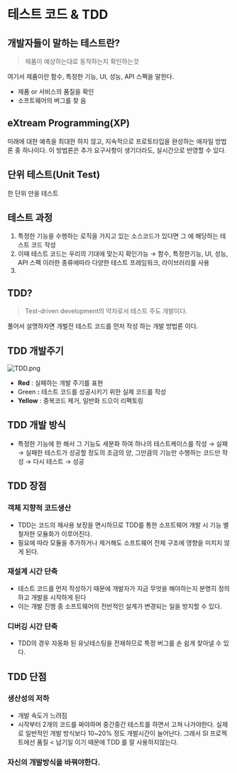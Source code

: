 # 테스트 코드 & TDD

## 개발자들이 말하는 테스트란?

> 제품이 예상하는대로 동작하는지 확인하는것

여기서 제품이란 함수, 특정한 기능, UI, 성능, API 스펙을 말한다.

- 제품 or 서비스의 품질을 확인
- 소프트웨어의 버그를 찾 음

## eXtream Programming(XP)

미래에 대한 예측을 최대한 하지 않고, 지속적으로 프로토타입을 완성하는 애자일 방법론 중 하나이다. 이 방법론은 추가 요구사항이 생기더라도, 실시간으로 반영할 수 있다.

## 단위 테스트(Unit Test)

한 단위 만을 테스트

## 테스트 과정

1. 특정한 기능을 수행하는 로직을 가지고 있는 소스코드가 있다면 그 에 해당하는 테스트 코드 작성
2. 이때 테스트 코드는 우리의 기대에 맞는지 확인가능 → 함수, 특정한기능, UI, 성능, API 스펙 이러한 종류에따라 다양한 테스트 프레임워크, 라이브러리를 사용
3. 

## TDD?

> Test-driven development의 약자로서 테스트 주도 개발이다.

풀어서 설명하자면 개벌전 테스트 코드를 먼저 작성 하는 개발 방법론 이다.

## TDD 개발주기

![TDD.png](https://s3-us-west-2.amazonaws.com/secure.notion-static.com/fd938efe-c0e6-4758-8a6f-75cf92fd41af/TDD.png)

- **Red** : 실패하는 개발 주기를 표현
- Green **:** 테스트 코드를 성공시키기 위한 실제 코드를 작성
- **Yellow** : 중복코드 제거, 일반화 드으이 리펙토링

## TDD 개발 방식

- 특정한 기능에 한 해서 그 기능도 세분화 하여 하나의 테스트케이스를 작성 → 실패 → 실패한 테스트가 성공할 정도의 조금의 양, 그만큼의 기능만 수행하는 코드만 작성 → 다시 테스트 → 성공

## TDD 장점

### 객체 지향적 코드생산

- TDD는 코드의 재사용 보장을 면시하므로 TDD를 통한 소프트웨어 개발 시 기능 별 철저한 모듈화가 이루어진다.
- 필요에 따라 모듈을 추가하거나 제거해도 소프트웨어 전체 구조에 영향을 미치지 않게 된다.

### 재설계 시간 단축

- 테스트 코드를 먼저 작성하기 때문에 개발자가 지금 무엇을 해야하는지 분명히 정의하고 개발을 시작하게 된다
- 이는 개발 진행 중 소프트웨어의 전반적인 설계가 변경되는 일을 방지할 수 있다.

### 디버깅 시간 단축

- TDD의 경우 자동화 된 유닛테스팅을 전재하므로 특정 버그를 손 쉽게 찾아낼 수 있다.

## TDD 단점

### 생산성의 저하

- 개발 속도가 느려짐
- 시작부터 2개의 코드를 짜야하며 중간중간 테스트를 하면서 고쳐 나가야한다. 실제로 일반적인 개발 방식보다 10~20% 정도 개발시간이 늘어난다. 그래서 SI 프로젝트에선 품질 < 납기일 이기 때문에 TDD 를 잘 사용하지않는다.

### 자신의 개발방식을 바꿔야한다.